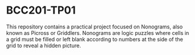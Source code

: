 # BCC201-TP01
This repository contains a practical project focused on Nonograms, also known as Picross or Griddlers. Nonograms are logic puzzles where cells in a grid must be filled or left blank according to numbers at the side of the grid to reveal a hidden picture.
